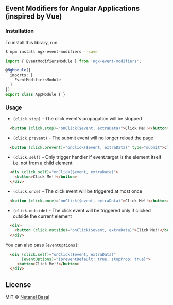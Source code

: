## Event Modifiers for Angular Applications (inspired by Vue)

### Installation

To install this library, run:

```bash
$ npm install ngx-event-modifiers --save
```
```typescript
import { EventModifiersModule } from 'ngx-event-modifiers';

@NgModule({
  imports: [
    EventModifiersModule
  ]
})
export class AppModule { }
```

### Usage
- `(click.stop)` - The click event's propagation will be stopped
```html
  <button (click.stop)="onClick($event, extraData)">Click Me!!</button>
```
- `(click.prevent)` - The submit event will no longer reload the page
```html
  <button (click.prevent)="onClick($event, extraData)" type="submit">Click Me!!</button>
```
- `(click.self)` - Only trigger handler if event.target is the element itself i.e. not from a child element
```html
  <div (click.self)="onClick($event, extraData)">
    <button>Click Me!!</button>
  </div>
```
- `(click.once)` - The click event will be triggered at most once
```html
  <button (click.once)="onClick($event, extraData)">Click Me!!</button>
```
- `(click.outside)` - The click event will be triggered only if clicked outside the current element
```html
  <div>
    <button (click.outside)="onClick($event, extraData)">Click Me!!</button>
  </div>
```
You can also pass `[eventOptions]`:
```html
  <div (click.self)="onClick($event, extraData)"
       [eventOptions]="{preventDefault: true, stopProp: true}">
     <button>Click Me!!</button>
  </div>
```
## License

MIT © [Netanel Basal](mailto:netanel7799@gmail.com)
